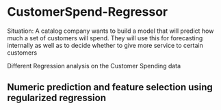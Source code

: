 # CustomerSpend-Regressor
Situation:
A catalog company wants to build a model that will predict how much a set of customers will 
spend. They will use this for forecasting internally as well as to decide whether to give more 
service to certain customers

Different Regression analysis on the Customer Spending data

## Numeric prediction and feature selection using regularized regression
